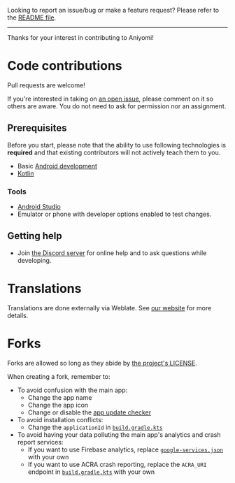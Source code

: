 Looking to report an issue/bug or make a feature request? Please refer to the [README file](https://github.com/jmir1/aniyomi#issues-feature-requests-and-contributing).

---

Thanks for your interest in contributing to Aniyomi!


# Code contributions

Pull requests are welcome!

If you're interested in taking on [an open issue](https://github.com/jmir1/aniyomi/issues), please comment on it so others are aware.
You do not need to ask for permission nor an assignment.

## Prerequisites

Before you start, please note that the ability to use following technologies is **required** and that existing contributors will not actively teach them to you.

- Basic [Android development](https://developer.android.com/)
- [Kotlin](https://kotlinlang.org/)

### Tools

- [Android Studio](https://developer.android.com/studio)
- Emulator or phone with developer options enabled to test changes.

## Getting help

- Join [the Discord server](https://discord.gg/F32UjdJZrR) for online help and to ask questions while developing.

# Translations

Translations are done externally via Weblate. See [our website](https://aniyomi.jmir.xyz/help/contribution/#translation) for more details.


# Forks

Forks are allowed so long as they abide by [the project's LICENSE](https://github.com/tachiyomiorg/tachiyomi/blob/master/LICENSE).

When creating a fork, remember to:

- To avoid confusion with the main app:
    - Change the app name
    - Change the app icon
    - Change or disable the [app update checker](https://github.com/jmir1/aniyomi/blob/master/app/src/main/java/eu/kanade/tachiyomi/data/updater/AppUpdateChecker.kt)
- To avoid installation conflicts:
    - Change the `applicationId` in [`build.gradle.kts`](https://github.com/jmir1/aniyomi/blob/master/app/build.gradle.kts)
- To avoid having your data polluting the main app's analytics and crash report services:
    - If you want to use Firebase analytics, replace [`google-services.json`](https://github.com/jmir1/aniyomi/blob/master/app/src/standard/google-services.json) with your own
    - If you want to use ACRA crash reporting, replace the `ACRA_URI` endpoint in [`build.gradle.kts`](https://github.com/jmir1/aniyomi/blob/master/app/build.gradle.kts) with your own

